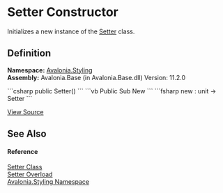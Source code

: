 # Setter Constructor


Initializes a new instance of the <a href="T_Avalonia_Styling_Setter">Setter</a> class.



## Definition
**Namespace:** <a href="N_Avalonia_Styling">Avalonia.Styling</a>  
**Assembly:** Avalonia.Base (in Avalonia.Base.dll) Version: 11.2.0

<Tabs groupId="api-code-preview">
<TabItem value="csharp" label="C#">
```csharp
public Setter()
```
</TabItem>
<TabItem value="vb" label="VB">
```vb
Public Sub New
```
</TabItem>
<TabItem value="fsharp" label="F#">
```fsharp
new : unit -> Setter
```
</TabItem>
</Tabs>



<a href="https://github.com/AvaloniaUI/Avalonia/tree/master/src/Avalonia.Base/Styling/Setter.cs#L26" title="View the source code">View Source</a>



## See Also


#### Reference
<a href="T_Avalonia_Styling_Setter">Setter Class</a>  
<a href="Overload_Avalonia_Styling_Setter__ctor">Setter Overload</a>  
<a href="N_Avalonia_Styling">Avalonia.Styling Namespace</a>  

